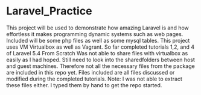 # Laravel_Practice
This project will be used to demonstrate how amazing Laravel is and how effortless it makes programming dynamic systems such as web pages.
Included will be some php files as well as some mysql tables.
This project uses VM Virtualbox as well as Vagrant. 
So far completed tutorials 1,2, and 4 of Laravel 5.4 From Scratch
Was not able to share files with virtualbox as easily as I had hoped. Still need to look into the sharedfolders between host and guest machines. 
Therefore not all the necessary files from the package are included in this repo yet.
Files included are all files discussed or modified during the completed tutorials. Note: I was not able to extract these files either. I typed them by hand to get the repo started.
